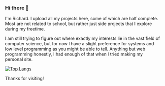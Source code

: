 ### Hi there 👋

I'm Richard. I upload all my projects here, some of which are half complete. Most are not related to school, but rather just side projects that I explore during my freetime.

I am still trying to figure out where exactly my interests lie in the vast field of computer science, but for now I have a slight preference for systems and low level programming as you might be able to tell. Anything but web programming honestly, I had enough of that when I tried making my personal site.

[![Top Langs](https://github-readme-stats.vercel.app/api/top-langs/?username=reigenatk&layout=compact&theme=highcontrast&langs_count=8)](https://github.com/reigenatk/github-readme-stats)

Thanks for visiting!
